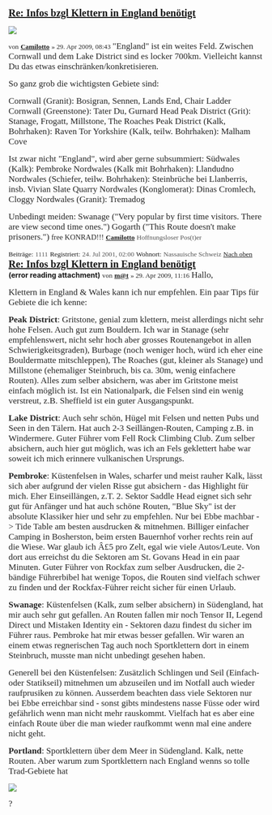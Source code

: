 <a href="http://forum.climbing.de/viewtopic.php?f=10&t=13761#p204667" rel="noopener" class="external-link" target="_blank" style="font-family:TrebuchetMS-Bold;font-size:15pt;color:#f3e75ff;"><b>Re: Infos bzgl Klettern in England benötigt</b></a>	

![](icon_post_target.gif)

<span style="font-family:Verdana;font-size:10pt;color:#262626ff;">von</span> <a href="http://forum.climbing.de/memberlist.php?mode=viewprofile&u=185&sid=09139dc5ed8a68f602c9cbdf228aa6d9" rel="noopener" class="external-link" target="_blank" style="font-family:Verdana-Bold;font-size:10pt;color:#dca0dff;"><b>Camilotto</b></a> <span style="font-family:Verdana;font-size:10pt;color:#262626ff;">» 29. Apr 2009, 08:43</span> 	<span style="font-family:LucidaGrande;font-size:13pt;color:#262626ff;">"England" ist ein weites Feld. Zwischen Cornwall und dem Lake District sind es locker 700km.</span>
<span style="font-family:LucidaGrande;font-size:13pt;color:#262626ff;">Vielleicht kannst Du das etwas einschränken/konkretisieren.</span>

<span style="font-family:LucidaGrande;font-size:13pt;color:#262626ff;">So ganz grob die wichtigsten Gebiete sind:</span>

<span style="font-family:LucidaGrande;font-size:13pt;color:#262626ff;">Cornwall (Granit): Bosigran, Sennen, Lands End, Chair Ladder</span>
<span style="font-family:LucidaGrande;font-size:13pt;color:#262626ff;">Cornwall (Greenstone): Tater Du, Gurnard Head</span>
<span style="font-family:LucidaGrande;font-size:13pt;color:#262626ff;">Peak District (Grit): Stanage, Frogatt, Millstone, The Roaches</span>
<span style="font-family:LucidaGrande;font-size:13pt;color:#262626ff;">Peak District (Kalk, Bohrhaken): Raven Tor</span>
<span style="font-family:LucidaGrande;font-size:13pt;color:#262626ff;">Yorkshire (Kalk, teilw. Bohrhaken): Malham Cove</span>

<span style="font-family:LucidaGrande;font-size:13pt;color:#262626ff;">Ist zwar nicht "England", wird aber gerne subsummiert:</span>
<span style="font-family:LucidaGrande;font-size:13pt;color:#262626ff;">Südwales (Kalk): Pembroke</span>
<span style="font-family:LucidaGrande;font-size:13pt;color:#262626ff;">Nordwales (Kalk mit Bohrhaken): Llandudno</span>
<span style="font-family:LucidaGrande;font-size:13pt;color:#262626ff;">Nordwales (Schiefer, teilw. Bohrhaken): Steinbrüche bei Llanberris, insb. Vivian Slate Quarry</span>
<span style="font-family:LucidaGrande;font-size:13pt;color:#262626ff;">Nordwales (Konglomerat): Dinas Cromlech, Cloggy</span>
<span style="font-family:LucidaGrande;font-size:13pt;color:#262626ff;">Nordwales (Granit): Tremadog</span>

<span style="font-family:LucidaGrande;font-size:13pt;color:#262626ff;">Unbedingt meiden:</span>
<span style="font-family:LucidaGrande;font-size:13pt;color:#262626ff;">Swanage ("Very popular by first time visitors. There are view second time ones.")</span>
<span style="font-family:LucidaGrande;font-size:13pt;color:#262626ff;">Gogarth ("This Route doesn't make prisoners.")</span>	<span style="font-family:Verdana;font-size:11pt;color:#262626ff;">free KONRAD!!!</span>	<a href="http://forum.climbing.de/memberlist.php?mode=viewprofile&u=185&sid=09139dc5ed8a68f602c9cbdf228aa6d9" rel="noopener" class="external-link" target="_blank" style="font-family:Verdana-Bold;font-size:10pt;color:#dca0dff;"><b>Camilotto</b></a> 
<span style="font-family:Verdana;font-size:10pt;color:#535353ff;">Hoffnungsloser Pos(t)er</span>
 
<span style="font-family:Verdana;font-size:10pt;color:#000ff;">Beiträge:</span> <span style="font-family:Verdana;font-size:10pt;color:#535353ff;">1111</span>
<span style="font-family:Verdana;font-size:10pt;color:#000ff;">Registriert:</span> <span style="font-family:Verdana;font-size:10pt;color:#535353ff;">24. Jul 2001, 02:00</span>
<span style="font-family:Verdana;font-size:10pt;color:#000ff;">Wohnort:</span> <span style="font-family:Verdana;font-size:10pt;color:#535353ff;">Nassauische Schweiz</span>	<a href="http://forum.climbing.de/viewtopic.php?f=10&t=13761#wrap" rel="noopener" class="external-link" target="_blank" style="font-family:Verdana;font-size:10pt;color:#dca0dff;">Nach oben</a>	
	<a href="http://forum.climbing.de/viewtopic.php?f=10&t=13761#p204674" rel="noopener" class="external-link" target="_blank" style="font-family:TrebuchetMS-Bold;font-size:15pt;color:#dca0dff;"><b>Re: Infos bzgl Klettern in England benötigt</b></a>	
 **(error reading attachment)**
<span style="font-family:Verdana;font-size:10pt;color:#262626ff;">von</span> <a href="http://forum.climbing.de/memberlist.php?mode=viewprofile&u=8847&sid=09139dc5ed8a68f602c9cbdf228aa6d9" rel="noopener" class="external-link" target="_blank" style="font-family:Verdana-Bold;font-size:10pt;color:#dca0dff;"><b>m@t</b></a> <span style="font-family:Verdana;font-size:10pt;color:#262626ff;">» 29. Apr 2009, 11:16</span> 	<span style="font-family:LucidaGrande;font-size:13pt;color:#262626ff;">Hallo,</span>

<span style="font-family:LucidaGrande;font-size:13pt;color:#262626ff;">Klettern in England & Wales kann ich nur empfehlen. Ein paar Tips für Gebiete die ich kenne:</span>

<span style="font-family:LucidaGrande-Bold;font-size:13pt;color:#262626ff;"><b>Peak District</b></span><span style="font-family:LucidaGrande;font-size:13pt;color:#262626ff;">: Gritstone, genial zum klettern, meist allerdings nicht sehr hohe Felsen. Auch gut zum Bouldern. Ich war in Stanage (sehr empfehlenswert, nicht sehr hoch aber grosses Routenangebot in allen Schwierigkeitsgraden), Burbage (noch weniger hoch, würd ich eher eine Bouldermatte mitschleppen), The Roaches (gut, kleiner als Stanage) und Millstone (ehemaliger Steinbruch, bis ca. 30m, wenig einfachere Routen). Alles zum selber absichern, was aber im Gritstone meist einfach möglich ist. Ist ein Nationalpark, die Felsen sind ein wenig verstreut, z.B. Sheffield ist ein guter Ausgangspunkt.</span>

<span style="font-family:LucidaGrande-Bold;font-size:13pt;color:#262626ff;"><b>Lake District</b></span><span style="font-family:LucidaGrande;font-size:13pt;color:#262626ff;">: Auch sehr schön, Hügel mit Felsen und netten Pubs und Seen in den Tälern. Hat auch 2-3 Seillängen-Routen, Camping z.B. in Windermere. Guter Führer vom Fell Rock Climbing Club. Zum selber absichern, auch hier gut möglich, was ich an Fels geklettert habe war soweit ich mich erinnere vulkanischen Ursprungs.</span>

<span style="font-family:LucidaGrande-Bold;font-size:13pt;color:#262626ff;"><b>Pembroke</b></span><span style="font-family:LucidaGrande;font-size:13pt;color:#262626ff;">: Küstenfelsen in Wales, scharfer und meist rauher Kalk, lässt sich aber aufgrund der vielen Risse gut absichern - das Highlight für mich. Eher Einseillängen, z.T. 2. Sektor Saddle Head eignet sich sehr gut für Anfänger und hat auch schöne Routen, "Blue Sky" ist der absolute Klassiker hier und sehr zu empfehlen. Nur bei Ebbe machbar -> Tide Table am besten ausdrucken & mitnehmen. Billiger einfacher Camping in Bosherston, beim ersten Bauernhof vorher rechts rein auf die Wiese. War glaub ich Â£5 pro Zelt, egal wie viele Autos/Leute. Von dort aus erreichst du die Sektoren am St. Govans Head in ein paar Minuten. Guter Führer von Rockfax zum selber Ausdrucken, die 2-bändige Führerbibel hat wenige Topos, die Routen sind vielfach schwer zu finden und der Rockfax-Führer reicht sicher für einen Urlaub.</span>

<span style="font-family:LucidaGrande-Bold;font-size:13pt;color:#262626ff;"><b>Swanage</b></span><span style="font-family:LucidaGrande;font-size:13pt;color:#262626ff;">: Küstenfelsen (Kalk, zum selber absichern) in Südengland, hat mir auch sehr gut gefallen. An Routen fallen mir noch Tensor II, Legend Direct und Mistaken Identity ein - Sektoren dazu findest du sicher im Führer raus. Pembroke hat mir etwas besser gefallen. Wir waren an einem etwas regnerischen Tag auch noch Sportklettern dort in einem Steinbruch, musste man nicht unbedingt gesehen haben.</span>

<span style="font-family:LucidaGrande;font-size:13pt;color:#262626ff;">Generell bei den Küstenfelsen: Zusätzlich Schlingen und Seil (Einfach- oder Statikseil) mitnehmen um abzuseilen und im Notfall auch wieder raufprusiken zu können. Ausserdem beachten dass viele Sektoren nur bei Ebbe erreichbar sind - sonst gibts mindestens nasse Füsse oder wird gefährlich wenn man nicht mehr rauskommt. Vielfach hat es aber eine einfach Route über die man wieder raufkommt wenn mal eine andere nicht geht.</span>

<span style="font-family:LucidaGrande-Bold;font-size:13pt;color:#262626ff;"><b>Portland</b></span><span style="font-family:LucidaGrande;font-size:13pt;color:#262626ff;">: Sportklettern über dem Meer in Südengland. Kalk, nette Routen. Aber warum zum Sportklettern nach England wenns so tolle Trad-Gebiete hat</span> 

![](icon_biggrin.gif)

 <span style="font-family:LucidaGrande;font-size:13pt;color:#262626ff;">?</span>